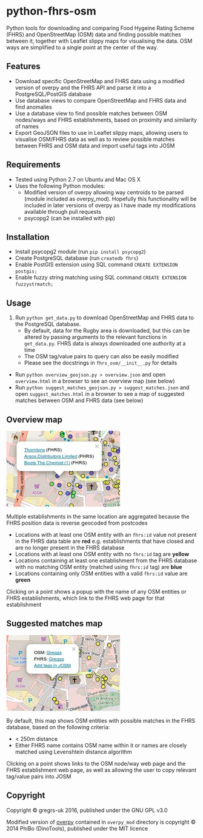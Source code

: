 # python-fhrs-osm
Python tools for downloading and comparing Food Hygeine Rating Scheme (FHRS) and OpenStreetMap (OSM) data and finding possible matches between it, together with Leaflet slippy maps for visualising the data. OSM ways are simplified to a single point at the center of the way.

## Features
* Download specific OpenStreetMap and FHRS data using a modified version of overpy and the FHRS API and parse it into a PostgreSQL/PostGIS database
* Use database views to compare OpenStreetMap and FHRS data and find anomalies
* Use a database view to find possible matches between OSM nodes/ways and FHRS establishments, based on proximity and similarity of names
* Export GeoJSON files to use in Leaflet slippy maps, allowing users to visualise OSM/FHRS data as well as to review possible matches between FHRS and OSM data and import useful tags into JOSM

## Requirements
* Tested using Python 2.7 on Ubuntu and Mac OS X
* Uses the following Python modules:
    * Modified version of overpy allowing way centroids to be parsed (module included as overpy_mod). Hopefully this functionality will be included in later versions of overpy as I have made my modifications available through pull requests
    * psycopg2 (can be installed with pip)

## Installation
* Install psycopg2 module (run `pip install psycopg2`)
* Create PostgreSQL database (run `createdb fhrs`)
* Enable PostGIS extension using SQL command `CREATE EXTENSION postgis;`
* Enable fuzzy string matching using SQL command `CREATE EXTENSION fuzzystrmatch;`

## Usage
1. Run `python get_data.py` to download OpenStreetMap and FHRS data to the PostgreSQL database.
    * By default, data for the Rugby area is downloaded, but this can be altered by passing arguments to the relevant functions in `get_data.py`. FHRS data is always downloaded one authority at a time
    * The OSM tag/value pairs to query can also be easily modified
    * Please see the docstrings in `fhrs_osm/__init__.py` for details
* Run `python overview_geojson.py > overview.json` and open `overview.html` in a browser to see an overview map (see below)
* Run `python suggest_matches_geojson.py > suggest_matches.json` and open `suggest_matches.html` in a browser to see a map of suggested matches between OSM and FHRS data (see below)

## Overview map

![Example overview map](overview.jpg)

Multiple establishments in the same location are aggregated because the FHRS position data is reverse geocoded from postcodes
* Locations with at least one OSM entity with an `fhrs:id` value not present in the FHRS data table are **red** e.g. establishments that have closed and are no longer present in the FHRS database
* Locations with at least one OSM entity with no `fhrs:id` tag are **yellow**
* Locations containing at least one establishment from the FHRS database with no matching OSM entity (matched using `fhrs:id` tag) are **blue**
* Locations containing only OSM entities with a valid `fhrs:id` value are **green**

Clicking on a point shows a popup with the name of any OSM entities or FHRS establishments, which link to the FHRS web page for that establishment

## Suggested matches map

![Example suggested matches map](match.jpg)

By default, this map shows OSM entities with possible matches in the FHRS database, based on the following criteria:
* < 250m distance
* Either FHRS name contains OSM name within it or names are closely matched using Levenshtein distance algorithm

Clicking on a point shows links to the OSM node/way web page and the FHRS establishment web page, as well as allowing the user to copy relevant tag/value pairs into JOSM

## Copyright

Copyright &copy; gregrs-uk 2016, published under the GNU GPL v3.0

Modified version of [overpy](http://github.com/DinoTools/python-overpy) contained in `overpy_mod` directory is copyright &copy; 2014 PhiBo (DinoTools), published under the MIT licence
